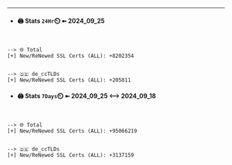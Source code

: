 

---
- #### 🖨️ **Stats** `24Hr`⏲️ ➼ 2024_09_25
```console


--> 🌐 Total
[+] New/ReNewed SSL Certs (ALL): +8202354


--> 🇩🇪 de_ccTLDs
[+] New/ReNewed SSL Certs (ALL): +205811

```

- #### 🖨️ **Stats** `7Days`⏲️ ➼ 2024_09_25 <--> 2024_09_18
```console


--> 🌐 Total
[+] New/ReNewed SSL Certs (ALL): +95066219


--> 🇩🇪 de_ccTLDs
[+] New/ReNewed SSL Certs (ALL): +3137159

```

